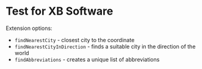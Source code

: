 # Test for XB Software
Extension options:
* `findNearestCity` - closest city to the coordinate
* `findNearestCityInDirection` - finds a suitable city in the direction of the world
* `findAbbreviations` - creates a unique list of abbreviations
